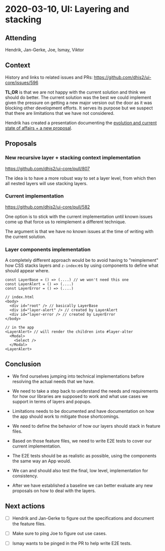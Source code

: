 # 2020-03-10, UI: Layering and stacking

## Attending

Hendrik, Jan-Gerke, Joe, Ismay, Viktor

## Context

History and links to related issues and PRs: https://github.com/dhis2/ui-core/issues/596

**TL;DR** is that we are not happy with the current solution and think
we should do better. The current solution was the best we could
implement given the pressure on getting a new major version out the door
as it was blocking other development efforts. It serves its purpose but
we suspect that there are limitations that we have not considered.

Hendrik has created a presentation documenting the [evolution and
current state of affairs + a new
proposal](https://docs.google.com/presentation/d/1xCNPx08bT9uNtlBXt3zQRpV0xQwCoFTjjvJQd3e-K6g/edit#slide=id.g7f074dd6e5_0_92).

## Proposals

### New recursive layer + stacking context implementation

https://github.com/dhis2/ui-core/pull/807

The idea is to have a more robust way to set a layer level, from which
then all nested layers will use stacking layers.

### Current implementation

https://github.com/dhis2/ui-core/pull/582

One option is to stick with the current implementation until known
issues come up that force us to reimplement a different technique.

The argument is that we have no known issues at the time of writing with
the current solution.

### Layer components implementation

A completely different approach would be to avoid having to
"reimplement" how CSS stacks layers and `z-index`:es by using components
to define what should appear where.

```
const LayerBase = () => (....) // we won't need this one
const LayerAlert = () => (....)
const LayerError = () => (....)

// index.html
<body>
  <div id="root" /> // basically LayerBase
  <div id="layer-alert" /> // created by LayerAlert
  <div id="layer-error /> // created by LayerError
</body>

// in the app
<LayerAlert> // will render the children into #layer-alter
  <Modal>
    <Select />
  </Modal>
<LayerAlert>
```

## Conclusion

- We find ourselves jumping into technical implementations before
  resolving the actual needs that we have.

- We need to take a step back to understand the needs and requirements for how our
  libraries are supposed to work and what use cases we support in terms
  of layers and popups.

- Limitations needs to be documented and have documentation on how the
  app should work to mitigate those shortcomings.

- We need to define the behavior of how our layers should stack in feature
  files.

- Based on those feature files, we need to write E2E tests to cover our
  current implementation.

- The E2E tests should be as realistic as possible, using the components
  the same way an App would.

- We can and should also test the final, low level, implementation for
  consistency.

- After we have established a baseline we can better evaluate any new
  proposals on how to deal with the layers.

## Next actions

- [ ] Hendrik and Jan-Gerke to figure out the specifications and document
  the feature files.
  
- [ ] Make sure to ping Joe to figure out use cases.

- [ ] Ismay wants to be pinged in the PR to help write E2E tests.
